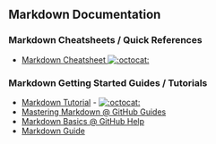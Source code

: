 ## Markdown Documentation

### Markdown Cheatsheets / Quick References

-   [Markdown Cheatsheet ![:octocat:](https://github.githubassets.com/images/icons/emoji/octocat.png ":octocat:")](https://github.com/adam-p/markdown-here/wiki/Markdown-Cheatsheet) 

### Markdown Getting Started Guides / Tutorials

-   [Markdown Tutorial](http://markdowntutorial.com/) - [![:octocat:](https://github.githubassets.com/images/icons/emoji/octocat.png ":octocat:")](https://github.com/gjtorikian/markdowntutorial.com)
-   [Mastering Markdown @ GitHub Guides](https://guides.github.com/features/mastering-markdown)
-   [Markdown Basics @ GitHub Help](https://help.github.com/articles/markdown-basics)
-   [Markdown Guide](https://www.markdownguide.org/)